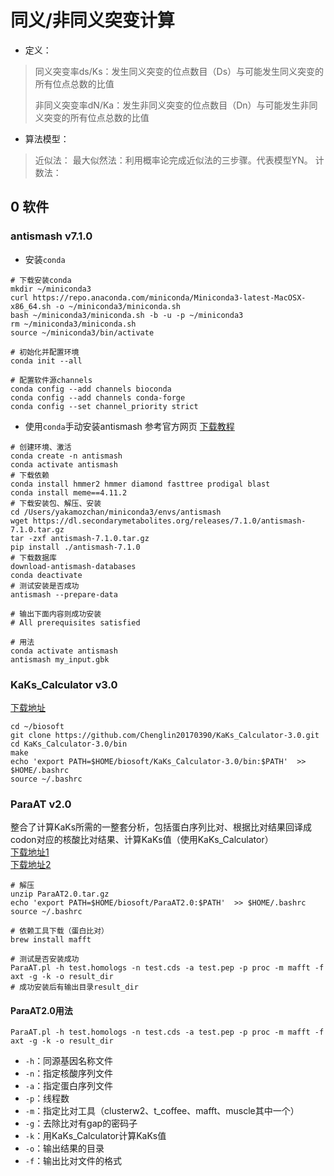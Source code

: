 # 同义/非同义突变计算
- 定义：
> 同义突变率ds/Ks：发生同义突变的位点数目（Ds）与可能发生同义突变的所有位点总数的比值
> 
> 非同义突变率dN/Ka：发生非同义突变的位点数目（Dn）与可能发生非同义突变的所有位点总数的比值

- 算法模型：
> 近似法：
> 最大似然法：利用概率论完成近似法的三步骤。代表模型YN。
> 计数法：
>

## 0 软件
### antismash  v7.1.0
- 安装`conda`
```shell
# 下载安装conda
mkdir ~/miniconda3
curl https://repo.anaconda.com/miniconda/Miniconda3-latest-MacOSX-x86_64.sh -o ~/miniconda3/miniconda.sh
bash ~/miniconda3/miniconda.sh -b -u -p ~/miniconda3
rm ~/miniconda3/miniconda.sh
source ~/miniconda3/bin/activate

# 初始化并配置环境
conda init --all

# 配置软件源channels
conda config --add channels bioconda
conda config --add channels conda-forge
conda config --set channel_priority strict
```
- 使用`conda`手动安装antismash
参考官方网页 [下载教程](https://docs.antismash.secondarymetabolites.org/install/)
```shell
# 创建环境、激活
conda create -n antismash 
conda activate antismash
# 下载依赖
conda install hmmer2 hmmer diamond fasttree prodigal blast
conda install meme==4.11.2
# 下载安装包、解压、安装
cd /Users/yakamozchan/miniconda3/envs/antismash
wget https://dl.secondarymetabolites.org/releases/7.1.0/antismash-7.1.0.tar.gz
tar -zxf antismash-7.1.0.tar.gz
pip install ./antismash-7.1.0
# 下载数据库
download-antismash-databases
conda deactivate
# 测试安装是否成功
antismash --prepare-data

# 输出下面内容则成功安装
# All prerequisites satisfied

# 用法
conda activate antismash
antismash my_input.gbk
```

### KaKs_Calculator v3.0
[下载地址](https://github.com/Chenglin20170390/KaKs_Calculator-3.0.git)
```shell
cd ~/biosoft
git clone https://github.com/Chenglin20170390/KaKs_Calculator-3.0.git
cd KaKs_Calculator-3.0/bin
make
echo 'export PATH=$HOME/biosoft/KaKs_Calculator-3.0/bin:$PATH'  >> $HOME/.bashrc
source ~/.bashrc
```

### ParaAT  v2.0
整合了计算KaKs所需的一整套分析，包括蛋白序列比对、根据比对结果回译成codon对应的核酸比对结果、计算KaKs值（使用KaKs_Calculator）   
[下载地址1](https://ngdc.cncb.ac.cn/tools/paraat)   
[下载地址2](https://github.com/jdebarry/paraat.git)   
```shell
# 解压
unzip ParaAT2.0.tar.gz
echo 'export PATH=$HOME/biosoft/ParaAT2.0:$PATH'  >> $HOME/.bashrc
source ~/.bashrc

# 依赖工具下载（蛋白比对）
brew install mafft

# 测试是否安装成功
ParaAT.pl -h test.homologs -n test.cds -a test.pep -p proc -m mafft -f axt -g -k -o result_dir
# 成功安装后有输出目录result_dir
```

#### ParaAT2.0用法
```shell
ParaAT.pl -h test.homologs -n test.cds -a test.pep -p proc -m mafft -f axt -g -k -o result_dir
```
- `-h`：同源基因名称文件
- `-n`：指定核酸序列文件
- `-a`：指定蛋白序列文件
- `-p`：线程数
- `-m`：指定比对工具（clusterw2、t_coffee、mafft、muscle其中一个）
- `-g`：去除比对有gap的密码子
- `-k`：用KaKs_Calculator计算KaKs值
- `-o`：输出结果的目录
- `-f`：输出比对文件的格式
